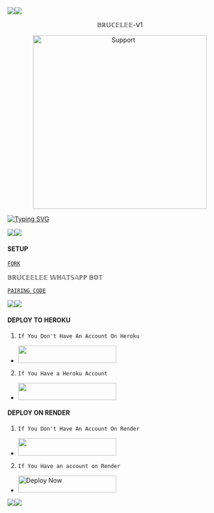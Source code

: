 <a><img src='https://i.imgur.com/LyHic3i.gif'/></a><a><img src='https://i.imgur.com/LyHic3i.gif'/></a>

<p align="center">
 𝔹ℝ𝕌ℂ𝔼𝕃𝔼𝔼-ᐯ1                                   
  

</p>
<p align="center"> 
  <a href="https://whatsapp.com/channel/0029VasEuWcKgsNq2vvRLl25">
    <img alt=Support height="390" src="https://files.catbox.moe/92jgih.jpg"> 
    </p>
 
 
 


<a href="https://git.io/typing-svg"><img src="https://readme-typing-svg.demolab.com?font=Fira+Code&pause=1000&random=false&width=435&lines=THIS+IS+BRUCELEE-V1+MADE+IN+𝕜𝕖𝕟𝕪𝕒+254🇰🇪by milanoscarda" alt="Typing SVG" /></a>



<a><img src='https://i.imgur.com/LyHic3i.gif'/></a><a><img src='https://i.imgur.com/LyHic3i.gif'/></a>


#### SETUP 


[`FORK`](https://github.com/Milanoscarda2/LEMUWEL)

𝔹ℝ𝕌ℂ𝔼𝔼𝕃𝔼𝔼 𝕎ℍ𝔸𝕋𝕊𝔸ℙℙ 𝔹𝕆𝕋 
 


[`PAIRING CODE`]()
 

<a><img src='https://i.imgur.com/LyHic3i.gif'/></a><a><img src='https://i.imgur.com/LyHic3i.gif'/></a>


#### DEPLOY TO HEROKU 
1. `If You Don't Have An Account On Heroku`

- <a align="center"><a href="https://signup.heroku.com">
 <img src="https://img.shields.io/badge/Create%20Account%20Now-blue?style=for-the-badge&logo=heroku" width="220" height="38.45"/></a></p>

2. `If You Have a Heroku Account`

  - <a align="center"><a href="https://dashboard.heroku.com/new?template=https://github.com/Milanoscarda2/LEMUWEL"> <img src="https://img.shields.io/badge/DEPLOY%20NOW-brown?style=for-the-badge&logo=heroku" width="220" height="38.45"/></a></p>


#### DEPLOY ON RENDER 
1. `If You Don't Have An Account On Render`
- <a href="https://dashboard.render.com/register"><img src="https://img.shields.io/badge/CREATE AN ACCOUNT NOW-h?color=yellow &style=for-the-badge&logo=msi" width="220" height="38.45"/></a></p>

2. `If You Have an account on Render`
- <a href="https://render.com"><img title="Deploy Now" src="https://img.shields.io/badge/DEPLOY NOW-h?color=red&style=for-the-badge&logo=msi" width="220" height="38.45"/></a></p>

<a><img src='https://i.imgur.com/LyHic3i.gif'/></a><a><img src='https://i.imgur.com/LyHic3i.gif'/></a>
